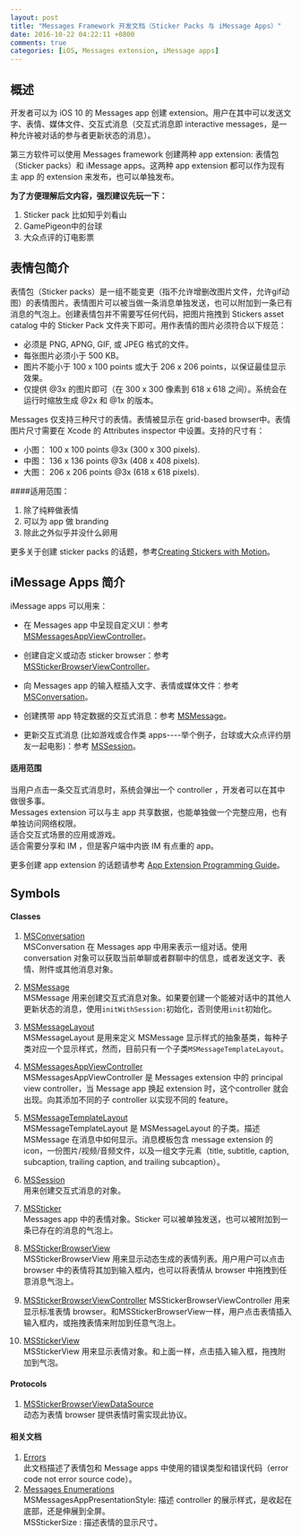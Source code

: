 ```yaml
---
layout: post
title: "Messages Framework 开发文档（Sticker Packs 与 iMessage Apps）"
date: 2016-10-22 04:22:11 +0800
comments: true
categories: [iOS, Messages extension, iMessage apps]
---
```


## 概述

开发者可以为 iOS 10 的 Messages app 创建 extension。用户在其中可以发送文字、表情、媒体文件、交互式消息（交互式消息即 interactive messages，是一种允许被对话的参与者更新状态的消息）。  

第三方软件可以使用 Messages framework 创建两种 app extension: 表情包（Sticker packs）和 iMessage apps。这两种 app extension 都可以作为现有主 app 的 extension 来发布，也可以单独发布。  

**为了方便理解后文内容，强烈建议先玩一下：**  
1. Sticker pack 比如知乎刘看山  
2. GamePigeon中的台球  
3. 大众点评的订电影票  

<!--more-->

## 表情包简介

表情包（Sticker packs）是一组不能变更（指不允许增删改图片文件，允许gif动图）的表情图片。表情图片可以被当做一条消息单独发送，也可以附加到一条已有消息的气泡上。创建表情包并不需要写任何代码，把图片拖拽到 Stickers asset catalog 中的 Sticker Pack 文件夹下即可。用作表情的图片必须符合以下规范：  

* 必须是 PNG, APNG, GIF, 或 JPEG 格式的文件。  
* 每张图片必须小于 500 KB。  
* 图片不能小于 100 x 100 points 或大于 206 x 206 points，以保证最佳显示效果。  
* 仅提供 @3x 的图片即可（在 300 x 300 像素到 618 x 618 之间）。系统会在运行时缩放生成 @2x 和 @1x 的版本。  

Messages 仅支持三种尺寸的表情。表情被显示在 grid-based browser中。表情图片尺寸需要在 Xcode 的 Attributes inspector 中设置。支持的尺寸有：  

* 小图： 100 x 100 points @3x (300 x 300 pixels).  
* 中图： 136 x 136 points @3x (408 x 408 pixels).  
* 大图： 206 x 206 points @3x (618 x 618 pixels).  

####适用范围：
1. 除了纯粹做表情  
2. 可以为 app 做 branding  
3. 除此之外似乎并没什么卵用  

更多关于创建 sticker packs 的话题，参考[Creating Stickers with Motion](https://developer.apple.com/support/stickers/motion/)。  

## iMessage Apps 简介

iMessage apps 可以用来：  

* 在 Messages app 中呈现自定义UI：参考 [MSMessagesAppViewController](https://developer.apple.com/reference/messages/msmessagesappviewcontroller?language=objc)。

* 创建自定义或动态 sticker browser：参考 [MSStickerBrowserViewController](https://developer.apple.com/reference/messages/msstickerbrowserviewcontroller?language=objc)。

* 向 Messages app 的输入框插入文字、表情或媒体文件：参考 [MSConversation](https://developer.apple.com/reference/messages/msconversation?language=objc)。  

* 创建携带 app 特定数据的交互式消息：参考 [MSMessage](https://developer.apple.com/reference/messages/msmessage?language=objc)。

* 更新交互式消息 (比如游戏或合作类 apps----举个例子，台球或大众点评约朋友一起电影)：参考 [MSSession](https://developer.apple.com/reference/messages/mssession?language=objc)。

#### 适用范围
当用户点击一条交互式消息时，系统会弹出一个 controller ，开发者可以在其中做很多事。  
Messages extension 可以与主 app 共享数据，也能单独做一个完整应用，也有单独访问网络权限。    
适合交互式场景的应用或游戏。  
适合需要分享和 IM ，但是客户端中内嵌 IM 有点重的 app。

更多创建 app extension 的话题请参考 [App Extension Programming Guide](https://developer.apple.com/library/content/documentation/General/Conceptual/ExtensibilityPG/index.html#//apple_ref/doc/uid/TP40014214)。

## Symbols

#### Classes

1. [MSConversation](https://developer.apple.com/reference/messages/msconversation?language=objc)  
MSConversation 在 Messages app 中用来表示一组对话。使用 conversation 对象可以获取当前单聊或者群聊中的信息，或者发送文字、表情、附件或其他消息对象。  

2. [MSMessage](https://developer.apple.com/reference/messages/msmessage?language=objc)  
MSMessage 用来创建交互式消息对象。如果要创建一个能被对话中的其他人更新状态的消息，使用`initWithSession:`初始化，否则使用`init`初始化。  

3. [MSMessageLayout](https://developer.apple.com/reference/messages/msmessagelayout?language=objc)  
MSMessageLayout 是用来定义 MSMessage 显示样式的抽象基类，每种子类对应一个显示样式，然而，目前只有一个子类`MSMessageTemplateLayout`。  

4. [MSMessagesAppViewController](https://developer.apple.com/reference/messages/msmessagesappviewcontroller?language=objc)  
MSMessagesAppViewController 是 Messages extension 中的 principal view controller，当 Message app 换起 extension 时，这个controller 就会出现。向其添加不同的子 controller 以实现不同的 feature。    

5. [MSMessageTemplateLayout](https://developer.apple.com/reference/messages/msmessagetemplatelayout?language=objc)  
MSMessageTemplateLayout 是 MSMessageLayout 的子类。描述 MSMessage 在消息中如何显示。消息模板包含 message extension 的 icon，一份图片/视频/音频文件，以及一组文字元素（title, subtitle, caption, subcaption, trailing caption, and trailing subcaption）。  

6. [MSSession](https://developer.apple.com/reference/messages/mssession?language=objc)  
用来创建交互式消息的对象。    

7. [MSSticker](https://developer.apple.com/reference/messages/mssticker?language=objc)  
Messages app 中的表情对象。Sticker 可以被单独发送，也可以被附加到一条已存在的消息的气泡上。   

8. [MSStickerBrowserView](https://developer.apple.com/reference/messages/msstickerbrowserview?language=objc)  
MSStickerBrowserView 用来显示动态生成的表情列表。用户用户可以点击 browser 中的表情将其加到输入框内，也可以将表情从 browser 中拖拽到任意消息气泡上。  

9. [MSStickerBrowserViewController](https://developer.apple.com/reference/messages/msstickerbrowserviewcontroller?language=objc)
MSStickerBrowserViewController 用来显示标准表情 browser。和MSStickerBrowserView一样，用户点击表情插入输入框内，或拖拽表情来附加到任意气泡上。

10. [MSStickerView](https://developer.apple.com/reference/messages/msstickerview?language=objc)  
MSStickerView 用来显示表情对象。和上面一样，点击插入输入框，拖拽附加到气泡。  

#### Protocols

1. [MSStickerBrowserViewDataSource](https://developer.apple.com/reference/messages/msstickerbrowserviewdatasource?language=objc)  
动态为表情 browser 提供表情时需实现此协议。

#### 相关文档

1. [Errors](https://developer.apple.com/reference/messages/2216109-errors?language=objc)  
此文档描述了表情包和 Message apps 中使用的错误类型和错误代码（error code not error source code）。  
2. [Messages Enumerations](https://developer.apple.com/reference/messages/1990031-messages_enumerations?language=objc)  
MSMessagesAppPresentationStyle:  描述 controller 的展示样式，是收起在底部，还是伸展到全屏。  
MSStickerSize :  描述表情的显示尺寸。  
